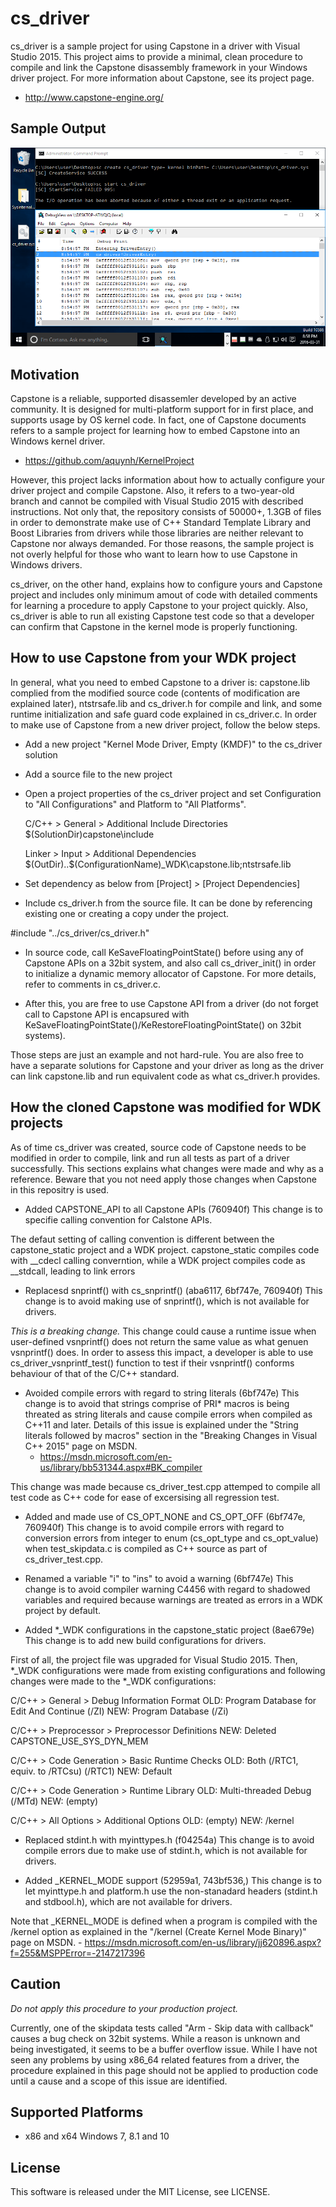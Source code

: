 cs_driver
==========

cs_driver is a sample project for using Capstone in a driver with Visual Studio 
2015. This project aims to provide a minimal, clean procedure to compile and link
the Capstone disassembly framework in your Windows driver project. For more 
information about Capstone, see its project page.
- http://www.capstone-engine.org/


Sample Output
---------------
![sample](/image/sample.png)


Motivation
-----------
Capstone is a reliable, supported disassemler developed by an active community. 
It is designed for multi-platform support for in first place, and supports 
usage by OS kernel code. In fact, one of Capstone documents refers to a sample
project for learning how to embed Capstone into an Windows kernel driver.
- https://github.com/aquynh/KernelProject

However, this project lacks information about how to actually configure your 
driver project and compile Capstone. Also, it refers to a two-year-old branch 
and cannot be compiled with Visual Studio 2015 with described instructions. Not
only that, the repository consists of 50000+, 1.3GB of files in order to 
demonstrate make use of C++ Standard Template Library and Boost Libraries from 
drivers while those libraries are neither relevant to Capstone nor always 
demanded. For those reasons, the sample project is not overly helpful for those
who want to learn how to use Capstone in Windows drivers.

cs_driver, on the other hand, explains how to configure yours and Capstone project
and includes only minimum amout of code with detailed comments for learning a 
procedure to apply Capstone to your project quickly. Also, cs_driver is able to
run all existing Capstone test code so that a developer can confirm that Capstone
in the kernel mode is properly functioning.


How to use Capstone from your WDK project
------------------------------------------
In general, what you need to embed Capstone to a driver is: capstone.lib 
complied from the modified source code (contents of modification are explained 
later), ntstrsafe.lib and cs_driver.h for compile and link, and some runtime 
initialization and safe guard code explained in cs_driver.c. In order to make 
use of Capstone from a new driver project, follow the below steps. 
 
- Add a new project "Kernel Mode Driver, Empty (KMDF)" to the cs_driver solution
- Add a source file to the new project 
- Open a project properties of the cs_driver project and set Configuration to "All Configurations" and Platform to "All Platforms".

    C/C++ > General > Additional Include Directories
    $(SolutionDir)capstone\include

    Linker > Input > Additional Dependencies 
    $(OutDir)..\$(ConfigurationName)_WDK\capstone.lib;ntstrsafe.lib

- Set dependency as below from [Project] > [Project Dependencies] 
- Include cs_driver.h from the source file. It can be done by referencing existing one or creating a copy under the project.

#include "../cs_driver/cs_driver.h"

- In source code, call KeSaveFloatingPointState() before using any of Capstone APIs on a 32bit system, and also call cs_driver_init() in order to initialize a dynamic memory allocator of Capstone. For more details, refer to comments in cs_driver.c. 

- After this, you are free to use Capstone API from a driver (do not forget call to Capstone API is encapsured with KeSaveFloatingPointState()/KeRestoreFloatingPointState() on 32bit systems).
    
Those steps are just an example and not hard-rule. You are also free to have a 
separate solutions for Capstone and your driver as long as the driver can link
capstone.lib and run equivalent code as what cs_driver.h provides.

    
How the cloned Capstone was modified for WDK projects
------------------------------------------------------
As of time cs_driver was created, source code of Capstone needs to be modified 
in order to compile, link and run all tests as part of a driver successfully.
This sections explains what changes were made and why as a reference. Beware 
that you not need apply those changes when Capstone in this repositry is used. 

- Added CAPSTONE_API to all Capstone APIs (760940f)
This change is to specifie calling convention for Calstone APIs. 

The defaut setting of calling convention is different between the capstone_static
project and a WDK project. capstone_static compiles code with __cdecl calling 
converntion, while a WDK project compiles code as __stdcall, leading to link 
errors 

- Replacesd snprintf() with cs_snprintf() (aba6117, 6bf747e, 760940f)
This change is to avoid making use of snprintf(), which is not available for 
drivers. 

*This is a breaking change.* This change could cause a runtime issue when 
user-defined vsnprintf() does not return the same value as what genuen 
vsnprintf() does. In order to assess this impact, a developer is able to use
cs_driver_vsnprintf_test() function to test if their vsnprintf() conforms 
behaviour of that of the C/C++ standard.

- Avoided compile errors with regard to string literals (6bf747e)
This change is to avoid that strings comprise of PRI* macros is being threated
as string literals and cause compile errors when compiled as C++11 and later.
Details of this issue is explained under the "String literals followed by macros"
section in the "Breaking Changes in Visual C++ 2015" page on MSDN.
    - https://msdn.microsoft.com/en-us/library/bb531344.aspx#BK_compiler

This change was made because cs_driver_test.cpp attemped to compile all test
code as C++ code for ease of excersising all regression test. 


- Added and made use of CS_OPT_NONE and CS_OPT_OFF (6bf747e, 760940f)
This change is to avoid compile errors with regard to conversion errors from 
integer to enum (cs_opt_type and cs_opt_value) when test_skipdata.c is compiled
as C++ source as part of cs_driver_test.cpp.


- Renamed a variable "i" to "ins" to avoid a warning (6bf747e)
This change is to avoid compiler warning C4456 with regard to shadowed variables
and required because warnings are treated as errors in a WDK project by default.


- Added *_WDK configurations in the capstone_static project (8ae679e)
This change is to add new build configurations for drivers. 

First of all, the project file was upgraded for Visual Studio 2015. Then, *_WDK 
configurations were made from existing configurations and following changes were
made to the *_WDK configurations:

 C/C++ > General > Debug Information Format
 OLD: Program Database for Edit And Continue (/ZI)
 NEW: Program Database (/Zi)
 
 C/C++ > Preprocessor > Preprocessor Definitions
 NEW: Deleted CAPSTONE_USE_SYS_DYN_MEM
 
 C/C++ > Code Generation > Basic Runtime Checks
 OLD: Both (/RTC1, equiv. to /RTCsu) (/RTC1)
 NEW: Default
 
 C/C++ > Code Generation > Runtime Library
 OLD: Multi-threaded Debug (/MTd)
 NEW: (empty)

 C/C++ > All Options > Additional Options
 OLD: (empty)
 NEW: /kernel


- Replaced stdint.h with myinttypes.h (f04254a)
This change is to avoid compile errors due to make use of stdint.h, which is not 
available for drivers. 

- Added _KERNEL_MODE support (52959a1, 743bf536,)
This change is to let myinttype.h and platform.h use the non-stanadard headers 
(stdint.h and stdbool.h), which are not available for drivers.

Note that _KERNEL_MODE is defined when a program is compiled with the /kernel 
option as explained in the "/kernel (Create Kernel Mode Binary)" page on MSDN.
    - https://msdn.microsoft.com/en-us/library/jj620896.aspx?f=255&MSPPError=-2147217396


Caution
--------
*Do not apply this procedure to your production project.* 

Currently, one of the skipdata tests called "Arm - Skip data with callback" 
causes a bug check on 32bit systems. While a reason is unknown and being 
investigated, it seems to be a buffer overflow issue. While I have not seen 
any problems by using x86_64 related features from a driver, the procedure 
explained in this page should not be applied to production code until a 
cause and a scope of this issue are identified. 


Supported Platforms
--------------------
- x86 and x64 Windows 7, 8.1 and 10


License
--------
This software is released under the MIT License, see LICENSE.
